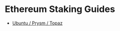# Ethereum Staking Guides

- [Ubuntu / Prysm / Topaz](https://github.com/SomerEsat/ethereum-staking-guide/blob/master/EthereumStakingTopaz.md)
